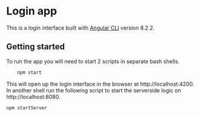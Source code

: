 # Login app

This is a login interface built with [Angular CLI](https://github.com/angular/angular-cli) version 8.2.2.

## Getting started

To run the app you will need to start 2 scripts in separate bash shells.

```bash
    npm start
```

This will open up the login interface in the browser at http://localhost:4200. In another shell run the following script to start the serverside logic on http://localhost:8080.

```bash
npm startServer
```